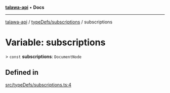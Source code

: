 [**talawa-api**](../../../README.md) • **Docs**

***

[talawa-api](../../../modules.md) / [typeDefs/subscriptions](../README.md) / subscriptions

# Variable: subscriptions

\> `const` **subscriptions**: `DocumentNode`

## Defined in

[src/typeDefs/subscriptions.ts:4](https://github.com/PalisadoesFoundation/talawa-api/blob/d0c167bb942c4778fba221c2cdd27665fc7dbf61/src/typeDefs/subscriptions.ts#L4)
